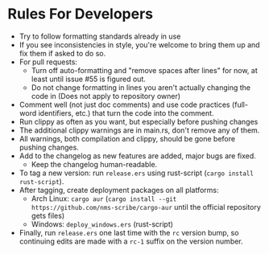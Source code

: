 # Rules For Developers

* Try to follow formatting standards already in use
* If you see inconsistencies in style, you're welcome to bring them up and fix them if asked to do so.
* For pull requests:
  * Turn off auto-formatting and "remove spaces after lines" for now, at least until issue #55 is figured out.
  * Do not change formatting in lines you aren't actually changing the code in (Does not apply to repository owner)
* Comment well (not just doc comments) and use code practices (full-word identifiers, etc.) that turn the code into the comment.
* Run clippy as often as you want, but especially before pushing changes
* The additional clippy warnings are in main.rs, don't remove any of them.
* All warnings, both compilation and clippy, should be gone before pushing changes.
* Add to the changelog as new features are added, major bugs are fixed.
  * Keep the changelog human-readable.
* To tag a new version: run `release.ers` using rust-script (`cargo install rust-script`).
* After tagging, create deployment packages on all platforms:
  * Arch Linux: `cargo aur` (`cargo install --git https://github.com/nms-scribe/cargo-aur` until the official repository gets files)
  * Windows: `deploy_windows.ers` (rust-script)
* Finally, run `release.ers` one last time with the `rc` version bump, so continuing edits are made with a `rc-1` suffix on the version number.

